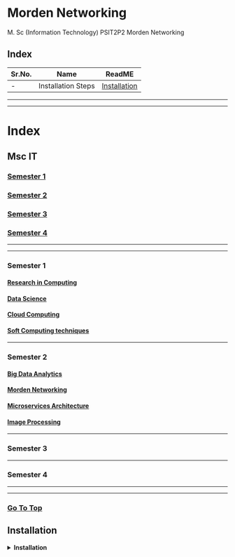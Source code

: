 # Morden Networking

M. Sc (Information Technology)
PSIT2P2 Morden Networking

## Index

| Sr.No. | Name | ReadME |
| --- | --- | --- |
| - | Installation Steps | [Installation](#installation) |


*************************
***********************








# Index

## Msc IT

### [Semester 1](#semester-1-1)
### [Semester 2](#semester-2-1)
### [Semester 3](#semester-3-1)
### [Semester 4](#semester-4-1)

---------------------
-----------------------

### **Semester 1**

#### [Research in Computing](/MscIT/Semester%201/Research_In_Computing/)
#### [Data Science](/MscIT/Semester%201/Data_Science/)
#### [Cloud Computing](/MscIT/Semester%201/Cloud_Computing/)
#### [Soft Computing techniques](/MscIT/Semester%201/Soft_Computing_Techniques/)

*************

### **Semester 2**

#### [Big Data Analytics](/MscIT/Semester%202/BigDataAnalytics/)
#### [Morden Networking](/MscIT/Semester%202/MordenNetworking/)
#### [Microservices Architecture](/MscIT/Semester%202/MicroservicesArchitecture/)
#### [Image Processing](/MscIT/Semester%202/ImageProcessing/)


******************

### **Semester 3**

*****************

### **Semester 4**


***********************
*********************

### [Go To Top](#practical_bscit_mscit_ninad)



## Installation


<details>
<summary><b>Installation </b> </summary>
<br>


1. To download ***`GNS3-0.8.6-all-in-one`*** Go to [this link](https://drive.google.com/drive/folders/1DQ9OYlLfzD2GRf8-MO5XgaYcK0tWpzN2?usp=share_link). If not working [Click Here](https://drive.google.com/drive/folders/1iptmDO4IZciwbq4l78UhQdlIlrl1sj0p?usp=share_link) 

2. Install ***`GNS3-0.8.6-all-in-one.exe`*** -> While installing Tick mark `superputty checkbox`

    <img src="https://example.com/image.jpg" alt="1" width="550">

3. Uncheck the checkbox `Automatically start the WinPcap driver at boot time`

    <img src="https://example.com/image.jpg" alt="2" width="550">

4. To download CISCO image file [Click Here](https://drive.google.com/drive/folders/1JmBv3AMosAFrW4ONyAm-3Glkqc48kk9a). If not working [Click Here](https://drive.google.com/drive/folders/1iptmDO4IZciwbq4l78UhQdlIlrl1sj0p?usp=share_link) -> And Download ***`c3725-adventerprisek9-mz124-15.bin`***

5. Run GNS3 Software

    <img src="https://example.com/image.jpg" alt="3" width="550">

6. Go To Edit -> IOS image and hypervisior

    <img src="https://example.com/image.jpg" alt="4" width="550">


7. Browse for Image file ***`c3725-adventerprisek9-mz124-15.bin`*** -> If compress popup comes click on `YES`

    <img src="https://example.com/image.jpg" alt="6" width="550">

8. Click on save and close

    <img src="https://example.com/image.jpg" alt="5" width="550">

9. Click on Routers Icon and router will be available

    <img src="https://example.com/image.jpg" alt="7" width="550">

10. Drag and Drop 2 Routers and connect them -> Click on Run

    <img src="https://example.com/image.jpg" alt="8" width="550">








</details>






<!-- 
## Index

| Sr.No. | Name | ReadME |
| --- | --- | --- |
| [Prac1A-i](/MscIT/Semester%202/BigDataAnalytics/) <br> [Prac1A-ii](/MscIT/Semester%201/Soft_Computing_Techniques/Practical%201/)| 1A-i. Design a **simple linear neural network** model. <br> 1A-ii. Calculate the **output** of **neural net** for given data. | [Prac1A-i](#prac1a-i) <br>  [Prac1A-ii](#prac1a-ii) | 

*************************
***********************

<BR>

## Prac1A-i

- 1A-i. Heading .

```python

```

<details>
<summary>OUTPUT</summary>

![]()
![]()



</details>


[🔝](#index)

**************


**************

### [Go To Top](#soft-computing-techniques)
 -->
